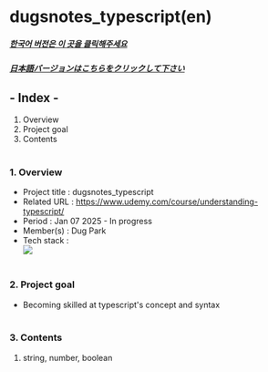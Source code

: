 # dugsnotes_typescript(en)

##### [한국어 버전은 이 곳을 클릭해주세요](README.md)

##### [日本語バージョンはこちらをクリックして下さい](README_JP.md)

## - Index -

1. Overview
2. Project goal
3. Contents
   </br>
   </br>

### 1. Overview

- Project title : dugsnotes_typescript
- Related URL : https://www.udemy.com/course/understanding-typescript/
- Period : Jan 07 2025 - In progress
- Member(s) : Dug Park
- Tech stack : </br>
  <img src="https://img.shields.io/badge/typescript-3178C6?style=for-the-badge&logo=typescript&logoColor=white">
  </br>
  </br>

### 2. Project goal

- Becoming skilled at typescript's concept and syntax
  </br>
  </br>

### 3. Contents

1. string, number, boolean

